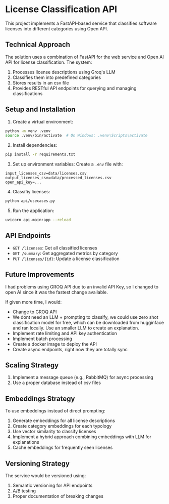 # License Classification API

This project implements a FastAPI-based service that classifies software licenses into different categories using Open API.

## Technical Approach

The solution uses a combination of FastAPI for the web service and Open AI API for license classification. The system:

1. Processes license descriptions using Groq's LLM
2. Classifies them into predefined categories
3. Stores results in an csv file
4. Provides RESTful API endpoints for querying and managing classifications
## Setup and Installation

1. Create a virtual environment:
```bash
python -m venv .venv
source .venv/bin/activate  # On Windows: .venv\Scripts\activate
```

2. Install dependencies:
```bash
pip install -r requirements.txt
```

3. Set up environment variables:
Create a `.env` file with:
```
input_licenses_csv=data/licenses.csv
output_licenses_csv=data/processed_licenses.csv
open_api_key=...
```


4. Classifiy licenses:

```bash
python api/usecases.py
```

5. Run the application:
```bash
uvicorn api.main:app --reload
```

## API Endpoints

- `GET /licenses`: Get all classified licenses
- `GET /summary`: Get aggregated metrics by category
- `PUT /licenses/{id}`: Update a license classification

## Future Improvements
I had problems using GROQ API due to an invalid API Key, so I changed to open AI since it was the fastest change available.


If given more time, I would:

- Change to GROQ API
- We dont need an LLM + prompting to classify, we could use zero shot classification model for free, which can be downloaded from hugginface and ran locally. Use an smaller LLM to create an explanation.
- Implement rate limiting and API key authentication
- Implement batch processing
- Create a docker image to deploy the API
- Create async endpoints, right now they are totally sync


## Scaling Strategy

1. Implement a message queue (e.g., RabbitMQ) for async processing
2. Use a proper database instead of csv files

## Embeddings Strategy

To use embeddings instead of direct prompting:

1. Generate embeddings for all license descriptions
2. Create category embeddings for each typology
3. Use vector similarity to classify licenses
4. Implement a hybrid approach combining embeddings with LLM for explanations
5. Cache embeddings for frequently seen licenses

## Versioning Strategy

The service would be versioned using:

1. Semantic versioning for API endpoints
4. A/B testing
5. Proper documentation of breaking changes 